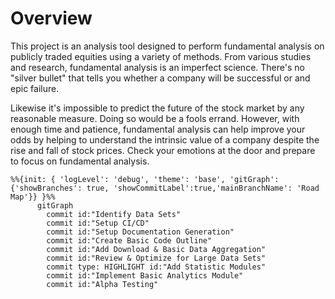 # Overview

This project is an analysis tool designed to perform fundamental analysis on publicly traded equities using a variety of methods. From various studies and research, fundamental analysis is an imperfect science. There's no "silver bullet" that tells you whether a company will be successful or and epic failure.

Likewise it's impossible to predict the future of the stock market by any reasonable measure. Doing so would be a fools errand. However, with enough time and patience, fundamental analysis can help improve your odds by helping to understand the intrinsic value of a company despite the rise and fall of stock prices. Check your emotions at the door and prepare to focus on fundamental analysis.

```mermaid
%%{init: { 'logLevel': 'debug', 'theme': 'base', 'gitGraph': {'showBranches': true, 'showCommitLabel':true,'mainBranchName': 'Road Map'}} }%%
      gitGraph
        commit id:"Identify Data Sets"
        commit id:"Setup CI/CD"
        commit id:"Setup Documentation Generation"
        commit id:"Create Basic Code Outline"
        commit id:"Add Download & Basic Data Aggregation"
        commit id:"Review & Optimize for Large Data Sets"
        commit type: HIGHLIGHT id:"Add Statistic Modules"
        commit id:"Implement Basic Analytics Module"
        commit id:"Alpha Testing"
```

